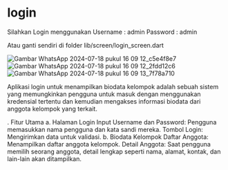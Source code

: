 # login
Silahkan Login menggunakan
Username : admin
Password : admin

Atau ganti sendiri di folder lib/screen/login_screen.dart


![Gambar WhatsApp 2024-07-18 pukul 16 09 12_c5e4f8e7](https://github.com/user-attachments/assets/3f2615b6-e38c-49b5-98cb-423ee936614a)
![Gambar WhatsApp 2024-07-18 pukul 16 09 12_2fdd12c6](https://github.com/user-attachments/assets/37f6102a-e5fb-478e-851a-154286c3dc4e)
![Gambar WhatsApp 2024-07-18 pukul 16 09 13_7f78a710](https://github.com/user-attachments/assets/ad3a374d-9645-4311-8cce-933c594a33d6)



Aplikasi login untuk menampilkan biodata kelompok adalah sebuah sistem yang memungkinkan pengguna untuk masuk dengan menggunakan kredensial tertentu dan kemudian mengakses informasi biodata dari anggota kelompok yang terkait.

. Fitur Utama
a. Halaman Login
Input Username dan Password: Pengguna memasukkan nama pengguna dan kata sandi mereka.
Tombol Login: Mengirimkan data untuk validasi.
b. Biodata Kelompok
Daftar Anggota: Menampilkan daftar anggota kelompok.
Detail Anggota: Saat pengguna memilih seorang anggota, detail lengkap seperti nama, alamat, kontak, dan lain-lain akan ditampilkan.
